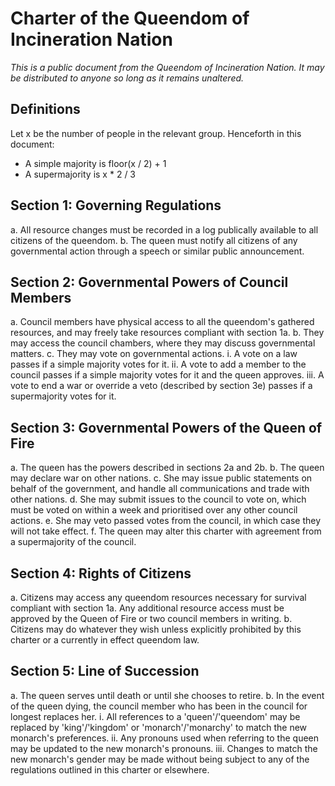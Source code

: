 # Charter of the Queendom of Incineration Nation
*This is a public document from the Queendom of Incineration Nation. It may be distributed to anyone so long as it remains unaltered.*

## Definitions
Let x be the number of people in the relevant group.
Henceforth in this document:
  * A simple majority is floor(x / 2) + 1
  * A supermajority is x * 2 / 3

## Section 1: Governing Regulations
  a. All resource changes must be recorded in a log publically available to all citizens of the queendom.
  b. The queen must notify all citizens of any governmental action through a speech or similar public announcement.

## Section 2: Governmental Powers of Council Members
  a. Council members have physical access to all the queendom's gathered resources, and may freely take resources compliant with section 1a.
  b. They may access the council chambers, where they may discuss governmental matters.
  c. They may vote on governmental actions.
    i. A vote on a law passes if a simple majority votes for it.
    ii. A vote to add a member to the council passes if a simple majority votes for it and the queen approves.
    iii. A vote to end a war or override a veto (described by section 3e) passes if a supermajority votes for it.

## Section 3: Governmental Powers of the Queen of Fire
  a. The queen has the powers described in sections 2a and 2b.
  b. The queen may declare war on other nations.
  c. She may issue public statements on behalf of the government, and handle all communications and trade with other nations.
  d. She may submit issues to the council to vote on, which must be voted on within a week and prioritised over any other council actions.
  e. She may veto passed votes from the council, in which case they will not take effect.
  f. The queen may alter this charter with agreement from a supermajority of the council.

## Section 4: Rights of Citizens
  a. Citizens may access any queendom resources necessary for survival compliant with section 1a. Any additional resource access must be approved by the Queen of Fire or two council members in writing.
  b. Citizens may do whatever they wish unless explicitly prohibited by this charter or a currently in effect queendom law.

## Section 5: Line of Succession
  a. The queen serves until death or until she chooses to retire.
  b. In the event of the queen dying, the council member who has been in the council for longest replaces her.
    i. All references to a 'queen'/'queendom' may be replaced by 'king'/'kingdom' or 'monarch'/'monarchy' to match the new monarch's preferences.
    ii. Any pronouns used when referring to the queen may be updated to the new monarch's pronouns.
    iii. Changes to match the new monarch's gender may be made without being subject to any of the regulations outlined in this charter or elsewhere.
